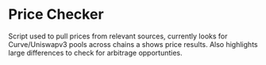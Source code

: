 # Price Checker
Script used to pull prices from relevant sources, currently looks for Curve/Uniswapv3 pools across chains a shows price results. Also highlights large differences to check for arbitrage opportunties.
